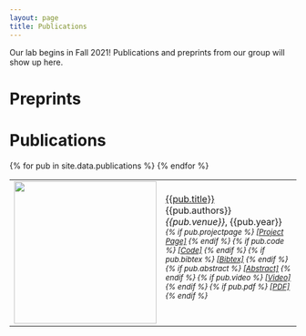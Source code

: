 ```yaml
---
layout: page
title: Publications
---
```


Our lab begins in Fall 2021! Publications and preprints from our group will show up here.

# Preprints

# Publications

<script>
function showhide(d) {
  var x = document.getElementById(d);
  if (x.style.display === "none") {
    x.style.display = "block";
  } else {
    x.style.display = "none";
  }
}
</script>

<table cellpadding="10" width="100%">
{% for pub in site.data.publications %}
    <tr>
        <td width="250" height="100">
            <img src="{{pub.image}}" img width="250">
            <!--{% if pub.note %}
                <img src="{{ pub.image }}" img width="250">
            {% else %}
                <img src="" img width="250">
            {% endif %}-->
        </td>
        <td><a href="{{pub.pdf}}">{{pub.title}}</a><br>
            {{pub.authors}}<br>
            <em>{{pub.venue}}</em>, {{pub.year}}
            <div style="font-size:small">
                <em>
                    {% if pub.projectpage %}
                        <a href="{{pub.projectpage}}">[Project Page]</a>
                    {% endif %}
                    {% if pub.code %}
                        <a href="{{pub.code}}">[Code]</a>
                    {% endif %}
                    {% if pub.bibtex %}
                        <!--<a href="javascript:copy(div{{pub.id}},bib{{pub.id}})">[Bibtex]</a>-->
                        <!--<a href="javascript:showhide(bib{{pub.id}})">[Bibtex]</a>-->
                        <!--<a href="javascript:copyDiv('bib{{pub.id}}','div{{pub.id}}')">[Bibtex]</a>-->
                        <!--<a href="javascript:copyDiv('bib2','div2')">[Bibtex]</a>-->
                        <!--<a href="javascript:alert('You clicked!')">My link</a>-->
                        <!--<a href="javascript:myFunction('You clicked!')">My link</a>-->
                        <!-- <a href="javascript:showhide('bib2')">Bib2</a> -->
                        <a href="javascript:showhide('bib{{pub.id}}')">[Bibtex]</a>
                    {% endif %}
                    {% if pub.abstract %}
                        <!--<a href="javascript:copy('div{{pub.id}}','abs{{pub.id}}')">[Abstract]</a>-->
                        <!--<a href="javascript:showhide(abs{{pub.id}})">[Abstract]</a>-->
                        <!--<a href="javascript:copy(div2,bib2)">[Bibtex]</a>-->
                        <!--<a href="javascript:alert('{{pub.id}}')">My link</a>-->
                        <a href="javascript:showhide('abs{{pub.id}}')">[Abstract]</a>
                    {% endif %}
                    {% if pub.video %}
                        <a href="{{pub.video}}">[Video]</a>
                    {% endif %}
                    {% if pub.pdf %}
                        <a href="{{pub.pdf}}">[PDF]</a>
                    {% endif %}
                </em>
                <div id="bib{{pub.id}}" style="display:none">
                    <br>
                    {{pub.bibtex}}
                </div>
                <div id="abs{{pub.id}}" style="display:none">
                    <br>
                    {{pub.abstract}}
                </div>
            </div>
            <br>
        </td>
    </tr>
{% endfor %}
</table>


